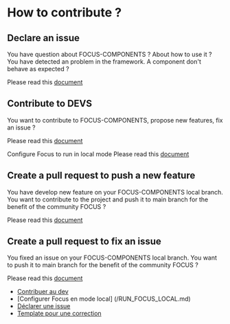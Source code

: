 # How to contribute ?

## Declare an issue

You have question about FOCUS-COMPONENTS ? About how to use it ?
You have detected an problem in the framework. A component don't behave as expected ?

Please read this [document](https://github.com/KleeGroup/focus-docs/tree/master/contribute/DECLARE_ISSUE.md)

## Contribute to DEVS

You want to contribute to FOCUS-COMPONENTS, propose new features, fix an issue ?

Please read this [document](https://github.com/KleeGroup/focus-docs/tree/master/contribute/CONTRIBUTE_TO_DEV.md)

Configure Focus to run in local mode Please read this [document](https://github.com/KleeGroup/focus-docs/tree/master/contribute/RUN_FOCUS_LOCAL.md)

## Create a pull request to push a new feature

You have develop new feature on your FOCUS-COMPONENTS local branch. You want to contribute to the project and push it to main branch for the benefit of the community FOCUS ?

Please read this [document](https://github.com/KleeGroup/focus-docs/tree/master/contribute/PR_FEATURE_TEMPLATE.md)

## Create a pull request to fix an issue

You fixed an issue on your FOCUS-COMPONENTS local branch. You want to push it to main branch for the benefit of the community FOCUS ?

Please read this [document](https://github.com/KleeGroup/focus-docs/tree/master/contribute/PR_FIX_TEMPLATE.md)

- [Contribuer au dev](CONTRIBUTE_TO_DEV.md)
- [Configurer Focus en mode local] (/RUN_FOCUS_LOCAL.md)
- [Déclarer une issue](DECLARE_ISSUE.md)
- [Template pour une correction](PR_FIX_TEMPLATE.md)
